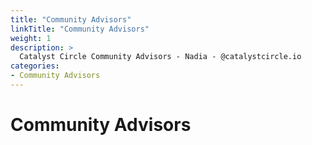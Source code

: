 ```yaml
---
title: "Community Advisors"
linkTitle: "Community Advisors"
weight: 1
description: >
  Catalyst Circle Community Advisors - Nadia - @catalystcircle.io  
categories:
- Community Advisors
---
```


# Community Advisors
